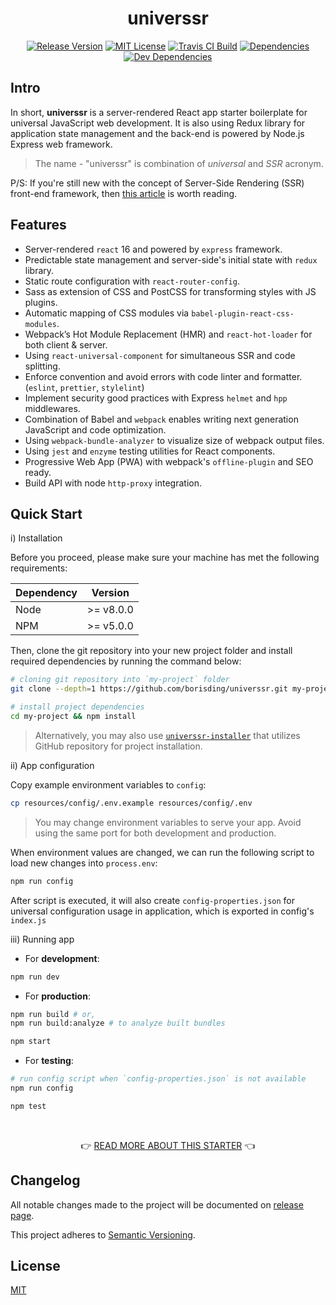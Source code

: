 <h1 align="center">universsr</h1>


<p align="center">
<a href="https://github.com/borisding/universsr"><img src="https://img.shields.io/github/release/borisding/universsr.svg" alt="Release Version"></a>
<a href="https://raw.githubusercontent.com/borisding/universsr/master/LICENSE"><img src="https://img.shields.io/badge/license-MIT-blue.svg" alt="MIT License"></a>
<a href="https://travis-ci.org/borisding/universsr"><img src="https://travis-ci.org/borisding/universsr.svg?branch=master" alt="Travis CI Build"></a>
<a href="https://david-dm.org/borisding/universsr"><img src="https://david-dm.org/borisding/universsr/status.svg" alt="Dependencies"></a>
<a href="https://david-dm.org/borisding/universsr?type=dev"><img src="https://david-dm.org/borisding/universsr/dev-status.svg" alt="Dev Dependencies"></a>
</p>


## Intro

In short, **universsr** is a server-rendered React app starter boilerplate for universal JavaScript web development.
It is also using Redux library for application state management and the back-end is powered by Node.js Express web framework.

> The name - "universsr" is combination of _universal_ and _SSR_ acronym.

P/S: If you're still new with the concept of Server-Side Rendering (SSR) front-end framework, then [this article](https://medium.freecodecamp.org/demystifying-reacts-server-side-render-de335d408fe4) is worth reading.


## Features

-  Server-rendered `react` 16 and powered by `express` framework.
-  Predictable state management and server-side's initial state with `redux` library.
-  Static route configuration with `react-router-config`.
-  Sass as extension of CSS and PostCSS for transforming styles with JS plugins.
-  Automatic mapping of CSS modules via `babel-plugin-react-css-modules`.
-  Webpack’s Hot Module Replacement (HMR) and `react-hot-loader` for both client & server.
-  Using `react-universal-component` for simultaneous SSR and code splitting.
-  Enforce convention and avoid errors with code linter and formatter. (`eslint`, `prettier`, `stylelint`)
-  Implement security good practices with Express `helmet` and `hpp` middlewares.
-  Combination of Babel and `webpack` enables writing next generation JavaScript and code optimization.
-  Using `webpack-bundle-analyzer` to visualize size of webpack output files.
-  Using `jest` and `enzyme` testing utilities for React components.
-  Progressive Web App (PWA) with webpack's `offline-plugin` and SEO ready.
-  Build API with node `http-proxy` integration.

## Quick Start

i) Installation

Before you proceed, please make sure your machine has met the following requirements:

| Dependency |  Version  |
| ---------- | :-------: |
| Node       | >= v8.0.0 |
| NPM        | >= v5.0.0 |

Then, clone the git repository into your new project folder and install required dependencies by running the command below:

```bash
# cloning git repository into `my-project` folder
git clone --depth=1 https://github.com/borisding/universsr.git my-project

# install project dependencies
cd my-project && npm install
```

> Alternatively, you may also use [`universsr-installer`](https://github.com/borisding/universsr-installer) that utilizes GitHub repository for project installation.

ii) App configuration

Copy example environment variables to `config`:

```bash
cp resources/config/.env.example resources/config/.env
```

> You may change environment variables to serve your app. Avoid using the same port for both development and production.

When environment values are changed, we can run the following script to load new changes into `process.env`:

```bash
npm run config
```

After script is executed, it will also create `config-properties.json` for universal configuration usage in application, which is exported in config's `index.js`

iii) Running app

- For **development**:

```bash
npm run dev
```

- For **production**:

```bash
npm run build # or,
npm run build:analyze # to analyze built bundles

npm start
```

- For **testing**:

```bash
# run config script when `config-properties.json` is not available
npm run config

npm test
```

<br/>
<p align="center">
👉 <a href="https://github.com/borisding/universsr/tree/master/resources/DOCUMENT.md">READ MORE ABOUT THIS STARTER</a> 👈
</p>

## Changelog
All notable changes made to the project will be documented on [release page](https://github.com/borisding/universsr/releases).

This project adheres to [Semantic Versioning](http://semver.org/).

## License

[MIT](https://raw.githubusercontent.com/borisding/universsr/master/LICENSE)
